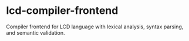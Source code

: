 # lcd-compiler-frontend
Compiler frontend for LCD language with lexical analysis, syntax parsing, and semantic validation.
